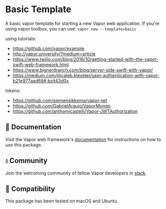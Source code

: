 # Basic Template

A basic vapor template for starting a new Vapor web application. If you're using vapor toolbox, you can use: `vapor new --template=basic`

using tutorials:

- https://github.com/vapor/example
- http://vapor.university/?medium=article
- https://www.twilio.com/blog/2016/10/getting-started-with-the-vapor-swift-web-framework.html
- https://www.bignerdranch.com/blog/server-side-swift-with-vapor/
- https://medium.com/@caleb.kleveter/user-authentication-with-vapor-b21e977aad68#.bzit43d0x

tokens:

- https://github.com/siemensikkema/vapor-jwt
- https://github.com/GabrielAraujo/VaporMongo
- https://github.com/anthonycastelli/Vapor-JWTAuthorization

## 📖 Documentation

Visit the Vapor web framework's [documentation](http://docs.vapor.codes) for instructions on how to use this package.

## 💧 Community

Join the welcoming community of fellow Vapor developers in [slack](http://vapor.team).

## 🔧 Compatibility

This package has been tested on macOS and Ubuntu.
